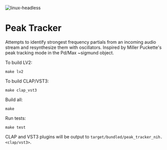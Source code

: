 ![linux-headless](https://github.com/ctsexton/peak-tracker/actions/workflows/linux-headless.yaml/badge.svg)
# Peak Tracker

Attempts to identify strongest frequency partials from an incoming audio stream and resynthesize them with oscillators. Inspired by Miller Puckette's peak tracking mode in the Pd/Max ~sigmund object.

To build LV2:
```
make lv2
```

To build CLAP/VST3:
```
make clap_vst3
```

Build all:
```
make
```

Run tests:
```
make test
```

CLAP and VST3 plugins will be output to `target/bundled/peak_tracker_nih.<clap/vst3>`.
